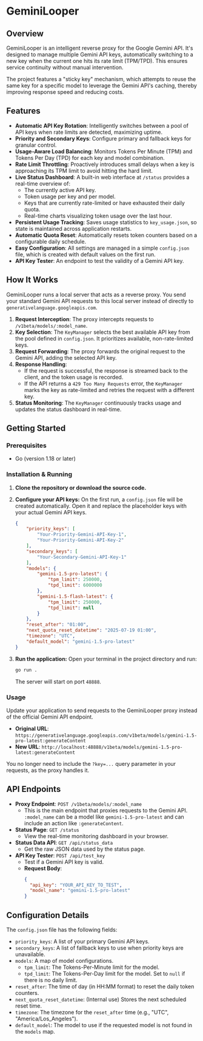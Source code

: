 # GeminiLooper

## Overview

GeminiLooper is an intelligent reverse proxy for the Google Gemini API. It's designed to manage multiple Gemini API keys, automatically switching to a new key when the current one hits its rate limit (TPM/TPD). This ensures service continuity without manual intervention.

The project features a "sticky key" mechanism, which attempts to reuse the same key for a specific model to leverage the Gemini API's caching, thereby improving response speed and reducing costs.

## Features

- **Automatic API Key Rotation**: Intelligently switches between a pool of API keys when rate limits are detected, maximizing uptime.
- **Priority and Secondary Keys**: Configure primary and fallback keys for granular control.
- **Usage-Aware Load Balancing**: Monitors Tokens Per Minute (TPM) and Tokens Per Day (TPD) for each key and model combination.
- **Rate Limit Throttling**: Proactively introduces small delays when a key is approaching its TPM limit to avoid hitting the hard limit.
- **Live Status Dashboard**: A built-in web interface at `/status` provides a real-time overview of:
    - The currently active API key.
    - Token usage per key and per model.
    - Keys that are currently rate-limited or have exhausted their daily quota.
    - Real-time charts visualizing token usage over the last hour.
- **Persistent Usage Tracking**: Saves usage statistics to `key_usage.json`, so state is maintained across application restarts.
- **Automatic Quota Reset**: Automatically resets token counters based on a configurable daily schedule.
- **Easy Configuration**: All settings are managed in a simple `config.json` file, which is created with default values on the first run.
- **API Key Tester**: An endpoint to test the validity of a Gemini API key.

## How It Works

GeminiLooper runs a local server that acts as a reverse proxy. You send your standard Gemini API requests to this local server instead of directly to `generativelanguage.googleapis.com`.

1.  **Request Interception**: The proxy intercepts requests to `/v1beta/models/:model_name`.
2.  **Key Selection**: The `KeyManager` selects the best available API key from the pool defined in `config.json`. It prioritizes available, non-rate-limited keys.
3.  **Request Forwarding**: The proxy forwards the original request to the Gemini API, adding the selected API key.
4.  **Response Handling**:
    - If the request is successful, the response is streamed back to the client, and the token usage is recorded.
    - If the API returns a `429 Too Many Requests` error, the `KeyManager` marks the key as rate-limited and retries the request with a different key.
5.  **Status Monitoring**: The `KeyManager` continuously tracks usage and updates the status dashboard in real-time.

## Getting Started

### Prerequisites

- Go (version 1.18 or later)

### Installation & Running

1.  **Clone the repository or download the source code.**

2.  **Configure your API keys:**
    On the first run, a `config.json` file will be created automatically. Open it and replace the placeholder keys with your actual Gemini API keys.

    ```json
    {
        "priority_keys": [
            "Your-Priority-Gemini-API-Key-1",
            "Your-Priority-Gemini-API-Key-2"
        ],
        "secondary_keys": [
            "Your-Secondary-Gemini-API-Key-1"
        ],
        "models": {
            "gemini-1.5-pro-latest": {
                "tpm_limit": 250000,
                "tpd_limit": 6000000
            },
            "gemini-1.5-flash-latest": {
                "tpm_limit": 250000,
                "tpd_limit": null
            }
        },
        "reset_after": "01:00",
        "next_quota_reset_datetime": "2025-07-19 01:00",
        "timezone": "UTC",
        "default_model": "gemini-1.5-pro-latest"
    }
    ```

3.  **Run the application:**
    Open your terminal in the project directory and run:
    ```bash
    go run .
    ```
    The server will start on port `48888`.

### Usage

Update your application to send requests to the GeminiLooper proxy instead of the official Gemini API endpoint.

-   **Original URL**: `https://generativelanguage.googleapis.com/v1beta/models/gemini-1.5-pro-latest:generateContent`
-   **New URL**: `http://localhost:48888/v1beta/models/gemini-1.5-pro-latest:generateContent`

You no longer need to include the `?key=...` query parameter in your requests, as the proxy handles it.

## API Endpoints

-   **Proxy Endpoint**: `POST /v1beta/models/:model_name`
    -   This is the main endpoint that proxies requests to the Gemini API. `:model_name` can be a model like `gemini-1.5-pro-latest` and can include an action like `:generateContent`.
-   **Status Page**: `GET /status`
    -   View the real-time monitoring dashboard in your browser.
-   **Status Data API**: `GET /api/status_data`
    -   Get the raw JSON data used by the status page.
-   **API Key Tester**: `POST /api/test_key`
    -   Test if a Gemini API key is valid.
    -   **Request Body**:
        ```json
        {
          "api_key": "YOUR_API_KEY_TO_TEST",
          "model_name": "gemini-1.5-pro-latest"
        }
        ```

## Configuration Details

The `config.json` file has the following fields:

-   `priority_keys`: A list of your primary Gemini API keys.
-   `secondary_keys`: A list of fallback keys to use when priority keys are unavailable.
-   `models`: A map of model configurations.
    -   `tpm_limit`: The Tokens-Per-Minute limit for the model.
    -   `tpd_limit`: The Tokens-Per-Day limit for the model. Set to `null` if there is no daily limit.
-   `reset_after`: The time of day (in HH:MM format) to reset the daily token counters.
-   `next_quota_reset_datetime`: (Internal use) Stores the next scheduled reset time.
-   `timezone`: The timezone for the `reset_after` time (e.g., "UTC", "America/Los_Angeles").
-   `default_model`: The model to use if the requested model is not found in the `models` map.